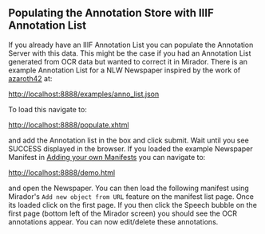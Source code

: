 ## Populating the Annotation Store with IIIF Annotation List

If you already have an IIIF Annotation List you can populate the Annotation Server with this data. This might be the case if you had an Annotation List generated from OCR data but wanted to correct it in Mirador. There is an example Annotation List for a NLW Newspaper inspired by the work of [azaroth42](https://github.com/azaroth42) at:

[http://localhost:8888/examples/anno_list.json](../src/main/webapp/examples/anno_list.json)

To load this navigate to:

[http://localhost:8888/populate.xhtml](http://localhost:8888/populate.xhtml)

and add the Annotation list in the box and click submit. Wait until you see SUCCESS displayed in the browser. If you loaded the example Newspaper Manifest in [Adding your own Manifests](NewManifests.md) you can navigate to:

[http://localhost:8888/demo.html](http://localhost:8888/demo.html)

and open the Newspaper. You can then load the following manifest using Mirador's `Add new object from URL` feature on the manifest list page. Once its loaded click on the first page. If you then click the Speech bubble on the first page (bottom left of the Mirador screen) you should see the OCR annotations appear. You can now edit/delete these annotations.
